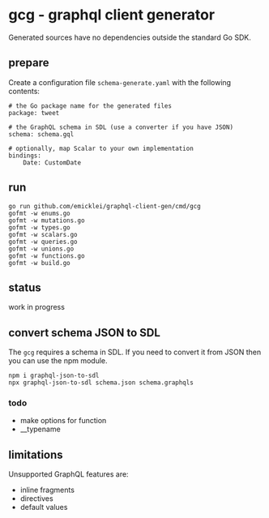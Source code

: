 # gcg - graphql client generator

Generated sources have no dependencies outside the standard Go SDK.

## prepare

Create a configuration file `schema-generate.yaml` with the following contents:

	# the Go package name for the generated files
	package: tweet

	# the GraphQL schema in SDL (use a converter if you have JSON)
	schema: schema.gql
	
	# optionally, map Scalar to your own implementation
	bindings:
  		Date: CustomDate

## run

    go run github.com/emicklei/graphql-client-gen/cmd/gcg
	gofmt -w enums.go
	gofmt -w mutations.go
	gofmt -w types.go
	gofmt -w scalars.go
	gofmt -w queries.go
	gofmt -w unions.go
	gofmt -w functions.go
	gofmt -w build.go

## status

work in progress

## convert schema JSON to SDL

The `gcg` requires a schema in SDL. If you need to convert it from JSON then you can use the npm module.

	npm i graphql-json-to-sdl
	npx graphql-json-to-sdl schema.json schema.graphqls

### todo
 
- make options for function
- __typename

## limitations

Unsupported GraphQL features are:

- inline fragments
- directives
- default values